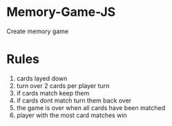 # Memory-Game-JS
Create memory game
<h1>Rules</h1>
<ol>
  <li>cards layed down</li>
  <li>turn over 2 cards per player turn</li>
  <li>if cards match keep them</li>
  <li>if cards dont match turn them back over</li>
  <li>the game is over when all cards have been matched</li>
  <li>player with the most card matches win</li>
</ol>
